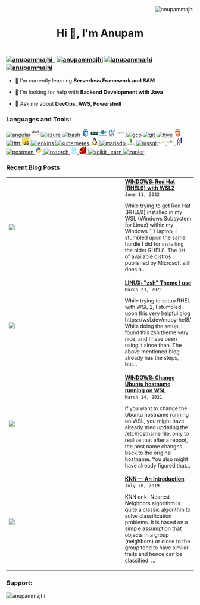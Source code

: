 <p align="right"> <img src="https://komarev.com/ghpvc/?username=anupammajhi&label=Profile%20views&color=0e75b6&style=flat" alt="anupammajhi" /> </p>
<h1 align="center">Hi 👋, I'm Anupam</h1>
<h3 style="float:right;">
<a href="https://twitter.com/anupammajhi_" target="blank"><img align="center" src="https://raw.githubusercontent.com/rahuldkjain/github-profile-readme-generator/master/src/images/icons/Social/twitter.svg" alt="anupammajhi_" height="20" width="30" /></a>
<a href="https://linkedin.com/in/anupammajhi" target="blank"><img align="center" src="https://raw.githubusercontent.com/rahuldkjain/github-profile-readme-generator/master/src/images/icons/Social/linked-in-alt.svg" alt="anupammajhi" height="20" width="30" /></a>
<a href="https://fb.com/ianupammajhi" target="blank"><img align="center" src="https://raw.githubusercontent.com/rahuldkjain/github-profile-readme-generator/master/src/images/icons/Social/facebook.svg" alt="ianupammajhi" height="20" width="30" /></a>
<a href="https://instagram.com/anupammajhi" target="blank"><img align="center" src="https://raw.githubusercontent.com/rahuldkjain/github-profile-readme-generator/master/src/images/icons/Social/instagram.svg" alt="anupammajhi" height="20" width="30" /></a>
</h3>
</br>

- 🌱 I’m currently learning **Serverless Framework and SAM**

- 🤝 I’m looking for help with **Backend Development with Java**

- 💬 Ask me about **DevOps, AWS, Powershell**


<h3 align="left">Languages and Tools:</h3>
<p align="left"> <a href="https://angular.io" target="_blank" rel="noreferrer"> <img src="https://angular.io/assets/images/logos/angular/angular.svg" alt="angular" height="20" width="20"/> </a> <a href="https://aws.amazon.com" target="_blank" rel="noreferrer"> <img src="https://raw.githubusercontent.com/devicons/devicon/master/icons/amazonwebservices/amazonwebservices-original-wordmark.svg" alt="aws" height="20" width="20"/> </a> <a href="https://azure.microsoft.com/en-in/" target="_blank" rel="noreferrer"> <img src="https://www.vectorlogo.zone/logos/microsoft_azure/microsoft_azure-icon.svg" alt="azure" height="20" width="20"/> </a> <a href="https://www.gnu.org/software/bash/" target="_blank" rel="noreferrer"> <img src="https://www.vectorlogo.zone/logos/gnu_bash/gnu_bash-icon.svg" alt="bash" height="20" width="20"/> </a> <a href="https://www.w3schools.com/css/" target="_blank" rel="noreferrer"> <img src="https://raw.githubusercontent.com/devicons/devicon/master/icons/css3/css3-original-wordmark.svg" alt="css3" height="20" width="20"/> </a> <a href="https://www.djangoproject.com/" target="_blank" rel="noreferrer"> <img src="https://raw.githubusercontent.com/devicons/devicon/master/icons/django/django-original.svg" alt="django" height="20" width="20"/> </a> <a href="https://www.docker.com/" target="_blank" rel="noreferrer"> <img src="https://raw.githubusercontent.com/devicons/devicon/master/icons/docker/docker-original-wordmark.svg" alt="docker" height="20" width="20"/> </a> <a href="https://dotnet.microsoft.com/" target="_blank" rel="noreferrer"> <img src="https://raw.githubusercontent.com/devicons/devicon/master/icons/dot-net/dot-net-original-wordmark.svg" alt="dotnet" height="20" width="20"/> </a> <a href="https://expressjs.com" target="_blank" rel="noreferrer"> <img src="https://raw.githubusercontent.com/devicons/devicon/master/icons/express/express-original-wordmark.svg" alt="express" height="20" width="20"/> </a> <a href="https://cloud.google.com" target="_blank" rel="noreferrer"> <img src="https://www.vectorlogo.zone/logos/google_cloud/google_cloud-icon.svg" alt="gcp" height="20" width="20"/> </a> <a href="https://git-scm.com/" target="_blank" rel="noreferrer"> <img src="https://www.vectorlogo.zone/logos/git-scm/git-scm-icon.svg" alt="git" height="20" width="20"/> </a> <a href="https://hive.apache.org/" target="_blank" rel="noreferrer"> <img src="https://www.vectorlogo.zone/logos/apache_hive/apache_hive-icon.svg" alt="hive" height="20" width="20"/> </a> <a href="https://www.w3.org/html/" target="_blank" rel="noreferrer"> <img src="https://raw.githubusercontent.com/devicons/devicon/master/icons/html5/html5-original-wordmark.svg" alt="html5" height="20" width="20"/> </a> <a href="https://ifttt.com/" target="_blank" rel="noreferrer"> <img src="https://www.vectorlogo.zone/logos/ifttt/ifttt-ar21.svg" alt="ifttt" height="20" width="20"/> </a> <a href="https://developer.mozilla.org/en-US/docs/Web/JavaScript" target="_blank" rel="noreferrer"> <img src="https://raw.githubusercontent.com/devicons/devicon/master/icons/javascript/javascript-original.svg" alt="javascript" height="20" width="20"/> </a> <a href="https://www.jenkins.io" target="_blank" rel="noreferrer"> <img src="https://www.vectorlogo.zone/logos/jenkins/jenkins-icon.svg" alt="jenkins" height="20" width="20"/> </a> <a href="https://kubernetes.io" target="_blank" rel="noreferrer"> <img src="https://www.vectorlogo.zone/logos/kubernetes/kubernetes-icon.svg" alt="kubernetes" height="20" width="20"/> </a> <a href="https://www.linux.org/" target="_blank" rel="noreferrer"> <img src="https://raw.githubusercontent.com/devicons/devicon/master/icons/linux/linux-original.svg" alt="linux" height="20" width="20"/> </a> <a href="https://mariadb.org/" target="_blank" rel="noreferrer"> <img src="https://www.vectorlogo.zone/logos/mariadb/mariadb-icon.svg" alt="mariadb" height="20" width="20"/> </a> <a href="https://www.mongodb.com/" target="_blank" rel="noreferrer"> <img src="https://raw.githubusercontent.com/devicons/devicon/master/icons/mongodb/mongodb-original-wordmark.svg" alt="mongodb" height="20" width="20"/> </a> <a href="https://www.microsoft.com/en-us/sql-server" target="_blank" rel="noreferrer"> <img src="https://www.svgrepo.com/show/303229/microsoft-sql-server-logo.svg" alt="mssql" height="20" width="20"/> </a> <a href="https://www.mysql.com/" target="_blank" rel="noreferrer"> <img src="https://raw.githubusercontent.com/devicons/devicon/master/icons/mysql/mysql-original-wordmark.svg" alt="mysql" height="20" width="20"/> </a> <a href="https://nodejs.org" target="_blank" rel="noreferrer"> <img src="https://raw.githubusercontent.com/devicons/devicon/master/icons/nodejs/nodejs-original-wordmark.svg" alt="nodejs" height="20" width="20"/> </a> <a href="https://pandas.pydata.org/" target="_blank" rel="noreferrer"> <img src="https://raw.githubusercontent.com/devicons/devicon/2ae2a900d2f041da66e950e4d48052658d850630/icons/pandas/pandas-original.svg" alt="pandas" height="20" width="20"/> </a> <a href="https://postman.com" target="_blank" rel="noreferrer"> <img src="https://www.vectorlogo.zone/logos/getpostman/getpostman-icon.svg" alt="postman" height="20" width="20"/> </a> <a href="https://www.python.org" target="_blank" rel="noreferrer"> <img src="https://raw.githubusercontent.com/devicons/devicon/master/icons/python/python-original.svg" alt="python" height="20" width="20"/> </a> <a href="https://pytorch.org/" target="_blank" rel="noreferrer"> <img src="https://www.vectorlogo.zone/logos/pytorch/pytorch-icon.svg" alt="pytorch" height="20" width="20"/> </a> <a href="https://reactjs.org/" target="_blank" rel="noreferrer"> <img src="https://raw.githubusercontent.com/devicons/devicon/master/icons/react/react-original-wordmark.svg" alt="react" height="20" width="20"/> </a> <a href="https://www.ruby-lang.org/en/" target="_blank" rel="noreferrer"> <img src="https://raw.githubusercontent.com/devicons/devicon/master/icons/ruby/ruby-original.svg" alt="ruby" height="20" width="20"/> </a> <a href="https://scikit-learn.org/" target="_blank" rel="noreferrer"> <img src="https://upload.wikimedia.org/wikipedia/commons/0/05/Scikit_learn_logo_small.svg" alt="scikit_learn" height="20" width="20"/> </a> <a href="https://zapier.com" target="_blank" rel="noreferrer"> <img src="https://www.vectorlogo.zone/logos/zapier/zapier-icon.svg" alt="zapier" height="20" width="20"/> </a> </p>

<p align="left">
  <!-- <img align="center" src="https://github-readme-stats.vercel.app/api/top-langs?username=anupammajhi&show_icons=true&locale=en&layout=compact" alt="anupammajhi" /> -->
  <!-- <img align="center" src="https://github-readme-stats.vercel.app/api?username=anupammajhi&show_icons=true&locale=en" alt="anupammajhi" /> -->
  <!-- <img align="center" src="https://github-readme-streak-stats.herokuapp.com/?user=anupammajhi&" alt="anupammajhi" /> -->
</p>

### Recent Blog Posts
<table>
<!-- HASHNODE_POSTS_START -->

<tr>
<td style="width:70%"><a href="https://tech.anupamm.com/windows-red-hat-rhel9-with-wsl2"><img src="https://cdn.hashnode.com/res/hashnode/image/upload/v1700655789491/a719157b-6562-4ee5-8471-de63cb459395.png" width="500" height="auto" /></a></td>
<td>
<a href="https://tech.anupamm.com/windows-red-hat-rhel9-with-wsl2"><b>WINDOWS: Red Hat (RHEL9) with WSL2</b></a><br />
<code>June 11, 2022</code><br />
<p>While trying to get Red Hat (RHEL9) installed in my WSL (Windows Subsystem for Linux) within my Windows 11 laptop, I stumbled upon the same hurdle I did for installing the older RHEL8. The list of available distros published by Microsoft still does n...</p>
</td>
</a>
</tr>

<tr>
<td style="width:70%"><a href="https://tech.anupamm.com/linux-zsh-theme-i-use"><img src="https://cdn.hashnode.com/res/hashnode/image/upload/v1700496493427/e755b6f5-25be-4e60-9b7d-28b558ba7f90.png" width="500" height="auto" /></a></td>
<td>
<a href="https://tech.anupamm.com/linux-zsh-theme-i-use"><b>LINUX: &#34;zsh&#34; Theme I use</b></a><br />
<code>March 23, 2021</code><br />
<p>While trying to setup RHEL with WSL 2, I stumbled upon this very helpful blog https://wsl.dev/mobyrhel8/
While doing the setup, I found this zsh theme very nice, and I have been using it since then. The above mentioned blog already has the steps, but...</p>
</td>
</a>
</tr>

<tr>
<td style="width:70%"><a href="https://tech.anupamm.com/change-ubuntu-hostname-running-on-wsl"><img src="https://cdn.hashnode.com/res/hashnode/image/upload/v1700656038404/d616b0a2-0b7f-46c3-9a38-1f73889118da.png" width="500" height="auto" /></a></td>
<td>
<a href="https://tech.anupamm.com/change-ubuntu-hostname-running-on-wsl"><b>WINDOWS: Change Ubuntu hostname running on WSL</b></a><br />
<code>March 14, 2021</code><br />
<p>If you want to change the Ubuntu hostname running on WSL, you might have already tried updating the /etc/hostname file, only to realize that after a reboot, the host name changes back to the original hostname.
You also might have already figured that...</p>
</td>
</a>
</tr>

<tr>
<td style="width:70%"><a href="https://tech.anupamm.com/knn-an-introduction"><img src="https://cdn.hashnode.com/res/hashnode/image/upload/v1693157876637/76368d96-a557-4e29-8189-3f46a8ace1b1.png" width="500" height="auto" /></a></td>
<td>
<a href="https://tech.anupamm.com/knn-an-introduction"><b>KNN — An Introduction</b></a><br />
<code>July 28, 2019</code><br />
<p>KNN or k-Nearest Neighbors algorithm is quite a classic algorithm to solve classification problems. It is based on a simple assumption that objects in a group (neighbors) or close to the group tend to have similar traits and hence can be classified. ...</p>
</td>
</a>
</tr>

<!-- HASHNODE_POSTS_END -->
</table>

<h3 align="left">Support:</h3>
<p><a href="https://www.buymeacoffee.com/anupammajhi"> <img align="left" src="https://cdn.buymeacoffee.com/buttons/v2/default-yellow.png" height="50" width="210" alt="anupammajhi" /></a></p>
